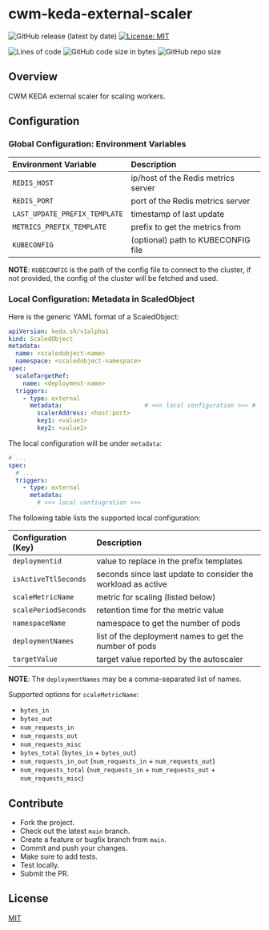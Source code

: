# cwm-keda-external-scaler

![GitHub release (latest by date)](https://img.shields.io/github/v/release/iamAzeem/cwm-keda-external-scaler)
[![License: MIT](https://img.shields.io/badge/license-MIT-blue.svg)](https://github.com/iamAzeem/cwm-keda-external-scaler/blob/main/LICENSE)

![Lines of code](https://img.shields.io/tokei/lines/github/iamAzeem/cwm-keda-external-scaler?label=LOC)
![GitHub code size in bytes](https://img.shields.io/github/languages/code-size/iamAzeem/cwm-keda-external-scaler)
![GitHub repo size](https://img.shields.io/github/repo-size/iamAzeem/cwm-keda-external-scaler)

## Overview

CWM KEDA external scaler for scaling workers.

## Configuration

### Global Configuration: Environment Variables

| Environment Variable            | Description                           |
|:--------------------------------|:--------------------------------------|
| `REDIS_HOST`                    | ip/host of the Redis metrics server   |
| `REDIS_PORT`                    | port of the Redis metrics server      |
| `LAST_UPDATE_PREFIX_TEMPLATE`   | timestamp of last update              |
| `METRICS_PREFIX_TEMPLATE`       | prefix to get the metrics from        |
| `KUBECONFIG`                    | (optional) path to KUBECONFIG file    |

**NOTE**: `KUBECONFIG` is the path of the config file to connect to the cluster,
if not provided, the config of the cluster will be fetched and used.

### Local Configuration: Metadata in ScaledObject

Here is the generic YAML format of a ScaledObject:

```yaml
apiVersion: keda.sh/v1alpha1
kind: ScaledObject
metadata:
  name: <scaledobject-name>
  namespace: <scaledobject-namespace>
spec:
  scaleTargetRef:
    name: <deployment-name>
  triggers:
    - type: external
      metadata:                       # <<< local configuration >>> #
        scalerAddress: <host:port>
        key1: <value1>
        key2: <value2>
```

The local configuration will be under `metadata`:

```yaml
# ...
spec:
  # ...
  triggers:
    - type: external
      metadata:
        # <<< local confiugration >>>
```

The following table lists the supported local configuration:

| Configuration (Key)           | Description                           |
|:------------------------------|:--------------------------------------|
| `deploymentid`                  | value to replace in the prefix templates |
| `isActiveTtlSeconds`            | seconds since last update to consider the workload as active |
| `scaleMetricName`               | metric for scaling (listed below)     |
| `scalePeriodSeconds`            | retention time for the metric value   |
| `namespaceName`                 | namespace to get the number of pods   |
| `deploymentNames`               | list of the deployment names to get the number of pods |
| `targetValue`                   | target value reported by the autoscaler |

**NOTE**: The `deploymentNames` may be a comma-separated list of names.

Supported options for `scaleMetricName`:

- `bytes_in`
- `bytes_out`
- `num_requests_in`
- `num_requests_out`
- `num_requests_misc`
- `bytes_total` (`bytes_in` + `bytes_out`)
- `num_requests_in_out` (`num_requests_in` + `num_requests_out`)
- `num_requests_total` (`num_requests_in` + `num_requests_out` + `num_requests_misc`)

## Contribute

- Fork the project.
- Check out the latest `main` branch.
- Create a feature or bugfix branch from `main`.
- Commit and push your changes.
- Make sure to add tests.
- Test locally.
- Submit the PR.

## License

[MIT](LICENSE)

